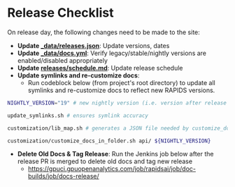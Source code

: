 # Release Checklist

On release day, the following changes need to be made to the site:

- **Update [\_data/releases.json](_data/releases.json)**: Update versions, dates
- **Update [\_data/docs.yml](_data/docs.yml)**: Verify legacy/stable/nightly versions are enabled/disabled appropriately
- **Update [releases/schedule.md](releases/schedule.md)**: Update release schedule
- **Update symlinks and re-customize docs**:
  - Run codeblock below (from project's root directory) to update all symlinks and re-customize docs to reflect new RAPIDS versions.

```sh
NIGHTLY_VERSION="19" # new nightly version (i.e. version after release version)

update_symlinks.sh # ensures symlink accuracy

customization/lib_map.sh # generates a JSON file needed by customize_docs.py

customization/customize_docs_in_folder.sh api/ ${NIGHTLY_VERSION}

```

- **Delete Old Docs & Tag Release**: Run the Jenkins job below after the release PR is merged to delete old docs and tag new release
  - <https://gpuci.gpuopenanalytics.com/job/rapidsai/job/doc-builds/job/docs-release/>
